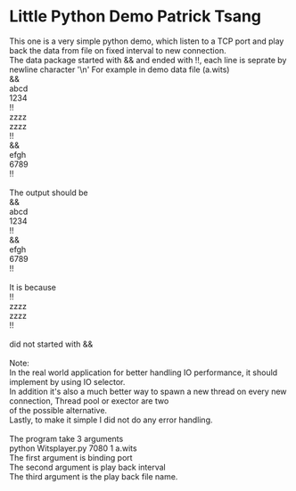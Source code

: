 # Little Python Demo Patrick Tsang

This one is a very simple python demo, which listen to a TCP port and play back the data from file on fixed interval 
to new connection.<br>
The data package started with && and ended with !!, each line is seprate by newline character '\n'
For example in demo data file (a.wits)<br>
&&<br>
abcd<br>
1234<br>
!!<br>
zzzz<br>
zzzz<br>
!!<br>
&&<br>
efgh<br>
6789<br>
!!<br>
<br>
The output should be<br> 
&&<br>
abcd<br>
1234<br>
!!<br>
&&<br>
efgh<br>
6789<br>
!!<br>
<br>
It is because <br>
!!<br>
zzzz<br>
zzzz<br>
!!<br>
<br>
did not started with &&<br>
<br>
Note:<br>
In the real world application for better handling IO performance, it should implement by using IO selector.<br>
In addition it's also a much better way to spawn a new thread on every new connection, Thread pool or exector are two<br>
of the possible alternative.<br>
Lastly, to make it simple I did not do any error handling.<br>
<br>
The program take 3 arguments <br>
python Witsplayer.py 7080  1 a.wits  <br>
The first argument is binding port<br>
The second argument is play back interval<br>
The third argument is the play back file name.<br>

